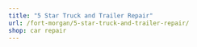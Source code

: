 ```yaml
---
title: "5 Star Truck and Trailer Repair"
url: /fort-morgan/5-star-truck-and-trailer-repair/
shop: car repair
---
```

